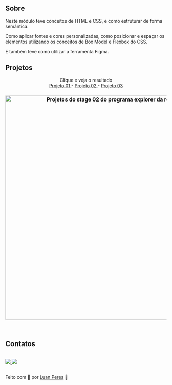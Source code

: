 ## Sobre

Neste módulo teve conceitos de HTML e CSS, e como estruturar de forma semântica. 

Como aplicar fontes e cores personalizadas, como posicionar e espaçar os elementos utilizando os conceitos de Box Model e Flexbox do CSS.

E também teve como utilizar a ferramenta Figma.

## Projetos

<p align="center"> Clique e veja o resultado
  <br>
  <a href="https://oluanperes.github.io/explorer-rocketseat/stage-02/projeto-01/index.html" target="_blank"> Projeto 01 </a> -
  <a href="https://oluanperes.github.io/explorer-rocketseat/stage-02/projeto-02/index.html" target="_blank"> Projeto 02 </a> -
  <a href="https://oluanperes.github.io/explorer-rocketseat/stage-02/projeto-03/index.html" target="_blank"> Projeto 03 </a>
</p>

<h3 align="center">
  <img width="700px" src="https://i.imgur.com/auc8WIs.gif" alt="Projetos do stage 02 do programa explorer da rocketseat." />
</h3>

<br>
<h2>Contatos</h2>

<br>
<a href="https://www.linkedin.com/in/oluanperes/" target="_blank">
  <img src="https://img.shields.io/badge/-LinkedIn-%230077B5?style=for-the-badge&logo=linkedin&logoColor=white" target="_blank"/>
</a>
<a href= "mailto:oluanperes@gmail.com" target="_blank">
  <img src="https://img.shields.io/badge/-Gmail-%23333?style=for-the-badge&logo=gmail&logoColor=white" target="_blank"/>
</a>

##

Feito com 💜 por [Luan Peres](https://github.com/oluanperes) 👋